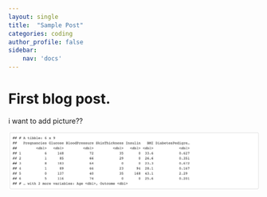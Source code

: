 ```yaml
---
layout: single
title:  "Sample Post"
categories: coding
author_profile: false
sidebar:
    nav: 'docs'
---
```


# First blog post.

i want to add picture??



![diabetes1](images/diabetes1.png)
